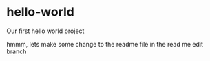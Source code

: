 # hello-world
Our first hello world project

hmmm, lets make some change to the readme file in the read me edit branch
